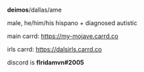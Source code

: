 
**deimos**/dallas/ame

male, he/him/his
hispano + diagnosed autistic

main carrd: https://my-mojave.carrd.co

irls carrd: https://dalsirls.carrd.co

discord is __flridamvn#2005__
